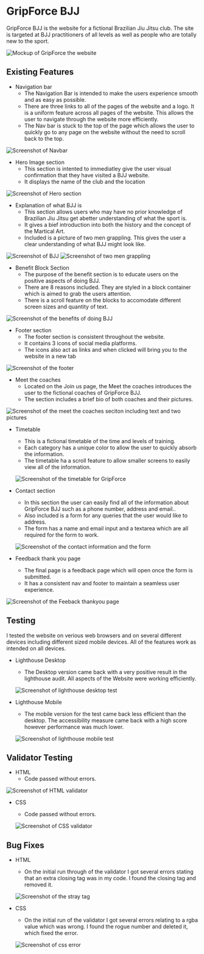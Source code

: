 # GripForce BJJ

GripForce BJJ is the website for a fictional Brazilian Jiu Jitsu club. The site is targeted at BJJ practitioners of all levels as well as people who are totally new to the sport.

![Mockup of GripForce the website](docs/feature-screenshots/gripforce-mockup.png)

## Existing Features

* Navigation bar
   * The Navigation Bar is intended to make the users experience smooth and as easy as possible.  
   * There are three links to all of the pages of the website and a logo. It is a uniform feature across all pages of the website.
   This allows the user to navigate through the website more efficiently.
   * The Nav bar is stuck to the top of the page which allows the user to quickly go to any page on the website without the need to scroll back to the top. 

 ![Screenshot of Navbar](docs/feature-screenshots/navbar.png)

 * Hero Image section
    * This section is intented to immediatley give the user visual confirmation that they have visited a BJJ website.
    * It displays the name of the club and the location

 ![Screenshot of Hero section](docs/feature-screenshots/hero-screenshot.png)

* Explanation of what BJJ is
   * This section allows users who may have no prior knowledge of Brazilian Jiu Jitsu get abetter understanding of what the sport is. 
   * It gives a bief introduction into both the history and the concept of the Martical Art.
   * Included is a picture of two men grappling. This gives the user a clear understanding of what BJJ might look like. 

 ![Screenshot of BJJ](docs/feature-screenshots/explanation-bjj.png)
 ![Screenshot of two men grappling](docs/feature-screenshots/grappling-screenshot.png)

 * Benefit Block Section
    * The purpose of the benefit section is to educate users on the positive aspects of doing BJJ.
    * There are 8 reasons included. They are styled in a block container which is aimed to grab the users attention. 
    * There is a scroll feature on the blocks to accomodate different screen sizes and quantity of text.

![Screenshot of the benefits of doing BJJ](docs/feature-screenshots/benefits-screenshot.png)

* Footer section
   * The footer section is consistent throughout the website. 
   * It contains 3 icons of social media platforms.
   * The icons also act as links and when clicked will bring you to the website in a new tab

![Screenshot of the footer](docs/feature-screenshots/footer-screenshot.png)

* Meet the coaches
  * Located on the Join us page, the Meet the coaches introduces the user to the fictional coaches of GripForce BJJ.
  * The section includes a brief bio of both coaches and their pictures. 

 ![Screenshot of the meet the coaches seciton including text and two pictures](docs/feature-screenshots/Meet-the-coaches.png)

* Timetable
   * This is a fictional timetable of the time and levels of training. 
   * Each category has a unique color to allow the user to quickly absorb the information.
   * The timetable ha a scroll feature to allow smaller screens to easily view all of the information. 

   ![Screenshot of the timetable for GripForce](docs/feature-screenshots/timetable.png)

* Contact section 
   * In this section the user can easily find all of the information about GripForce BJJ such as a phone number, address and email..
   * Also included is a form for any queries that the user would like to address.
   * The form has a name and email input and a textarea which are all required for the form to work. 

   ![Screenshot of the contact information and the form](docs/feature-screenshots/contact-section.png)

*  Feedback thank you page 
   * The final page is a feedback page which will open once the form is submitted.
   * It has a consistent nav and footer to maintain a seamless user experience. 


![Screenshot of the Feeback thankyou page](docs/feature-screenshots/Feeback-form.png)
 

## Testing
  I tested the website on verious web browsers and on several different devices including different sized mobile devices.
  All of the features work as intended on all devices. 

   * Lighthouse Desktop
      * The Desktop version came back with a very positive result in the lighthouse audit. All aspects of the Website were working efficiently. 

      ![Screenshot of lighthouse desktop test](docs/testing/lighthouse%20test.png)

   * Lighthouse Mobile
      * The mobile version for the test came back less efficient than the desktop. The accessibility measure came back with a high score however performance was much lower.

      ![Screenshot of lighthouse mobile test](docs/testing/lighthouse-test-mobile.png)

## Validator Testing

 * HTML
    * Code passed without errors. 

![Screenshot of HTML validator](docs/testing/html-validator.png)

 * CSS
    * Code passed without errors. 

    ![Screenshot of CSS validator](docs/testing/css-vlidator.png)

## Bug Fixes

  * HTML 
    * On the initial run through of the validator I got several errors stating that an extra closing tag was in my code. 
    I found the closing tag and removed it. 

    ![Screenshot of the stray tag](docs/testing/stray-tag.png)

  * CSS 
    * On the initial run of the validator I got several errors relating to a rgba value which was wrong. I found the rogue number and deleted it, which fixed the error. 

    ![Screenshot of css error](docs/testing/css-error.png)
